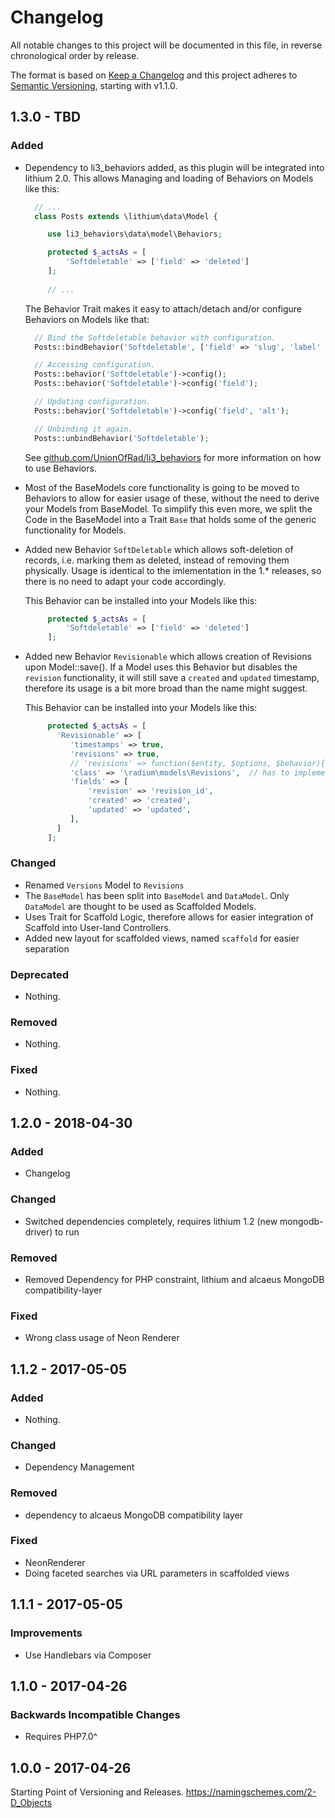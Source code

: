 # Changelog

All notable changes to this project will be documented in this file, in reverse chronological order by release.

The format is based on [Keep a Changelog](http://keepachangelog.com/en/1.0.0/)
and this project adheres to [Semantic Versioning](http://semver.org/spec/v2.0.0.html), starting with v1.1.0.


## 1.3.0 - TBD

### Added

- Dependency to li3_behaviors added, as this plugin will be integrated into lithium 2.0.
  This allows Managing and loading of Behaviors on Models like this:

  ```php
    // ...
    class Posts extends \lithium\data\Model {

       use li3_behaviors\data\model\Behaviors;

       protected $_actsAs = [
           'Softdeletable' => ['field' => 'deleted']
       ];
        
       // ...
  ```

  The Behavior Trait makes it easy to attach/detach and/or configure Behaviors on Models
  like that:

  ```php
    // Bind the Softdeletable behavior with configuration.
    Posts::bindBehavior('Softdeletable', ['field' => 'slug', 'label' => 'title']);

    // Accessing configuration.
    Posts::behavior('Softdeletable')->config();
    Posts::behavior('Softdeletable')->config('field');

    // Updating configuration.
    Posts::behavior('Softdeletable')->config('field', 'alt');

    // Unbinding it again.
    Posts::unbindBehavior('Softdeletable');
  ```

  See [github.com/UnionOfRad/li3_behaviors](https://github.com/UnionOfRad/li3_behaviors)
  for more information on how to use Behaviors.

- Most of the BaseModels core functionality is going to be moved to Behaviors to allow
  for easier usage of these, without the need to derive your Models from BaseModel.
  To simplify this even more, we split the Code in the BaseModel into a Trait 
  `Base` that holds some of the generic functionality for Models.

- Added new Behavior `SoftDeletable` which allows soft-deletion of records, i.e. marking
  them as deleted, instead of removing them physically. Usage is identical to the
  imlementation in the 1.* releases, so there is no need to adapt your code accordingly.

  This Behavior can be installed into your Models like this:

  ```php
       protected $_actsAs = [
           'Softdeletable' => ['field' => 'deleted']
       ];
  ```

- Added new Behavior `Revisionable` which allows creation of Revisions upon Model::save().
  If a Model uses this Behavior but disables the `revision` functionality, it will still
  save a `created` and `updated` timestamp, therefore its usage is a bit more broad than
  the name might suggest.

  This Behavior can be installed into your Models like this:

  ```php
       protected $_actsAs = [
         'Revisionable' => [
            'timestamps' => true,
            'revisions' => true,
            // 'revisions' => function($entity, $options, $behavior){ /* ... */ return true; },
            'class' => '\radium\models\Revisions',  // has to implement add() and restore()
            'fields' => [
                'revision' => 'revision_id',
                'created' => 'created',
                'updated' => 'updated',
            ],
         ]
       ];
  ```


### Changed

- Renamed `Versions` Model to `Revisions`
- The `BaseModel` has been split into `BaseModel` and `DataModel`. Only `DataModel` are
  thought to be used as Scaffolded Models.
- Uses Trait for Scaffold Logic, therefore allows for easier integration of Scaffold
  into User-land Controllers.
- Added new layout for scaffolded views, named `scaffold` for easier separation

### Deprecated

- Nothing.

### Removed

- Nothing.

### Fixed

- Nothing.


## 1.2.0 - 2018-04-30

### Added
- Changelog

### Changed
- Switched dependencies completely, requires lithium 1.2 (new mongodb-driver) to run

### Removed
- Removed Dependency for PHP constraint, lithium and alcaeus MongoDB compatibility-layer

### Fixed
- Wrong class usage of Neon Renderer


## 1.1.2 - 2017-05-05

### Added
- Nothing.

### Changed
- Dependency Management 

### Removed
- dependency to alcaeus MongoDB compatibility layer

### Fixed
- NeonRenderer
- Doing faceted searches via URL parameters in scaffolded views


## 1.1.1 - 2017-05-05

### Improvements
- Use Handlebars via Composer

## 1.1.0 - 2017-04-26

### Backwards Incompatible Changes
- Requires PHP7.0^


## 1.0.0 - 2017-04-26

Starting Point of Versioning and Releases.
https://namingschemes.com/2-D_Objects

